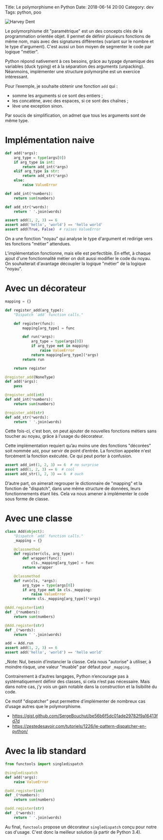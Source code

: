 Title: Le polymorphisme en Python
Date: 2018-06-14 20:00
Category: dev
Tags: python, poo

![Harvey Dent]({filename}/images/batman.jpg "The only morality in a cruel world is chance: unbiased, unprejudiced, fair.")

Le polymorphisme dit "paramétrique" est un des concepts clés de la programmation orientée objet. Il permet de définir plusieurs fonctions de même nom, mais avec des signatures différentes (variant sur le nombre et le type d'argument). C'est aussi un bon moyen de segmenter le code par logique "métier".

Python répond nativement à ces besoins, grâce au typage dynamique des variables (duck typing) et à la séparation des arguments (unpacking). Néanmoins, implémenter une structure polymorphe est un exercice intéressant.

Pour l’exemple, je souhaite obtenir une fonction `add` qui :

- somme les arguments si ce sont des entiers ;
- les concatène, avec des espaces, si ce sont des chaînes ;
- lève une exception sinon.

Par soucis de simplification, on admet que tous les arguments sont de même type.

# Implémentation naive

```python
def add(*args):
    arg_type = type(args[0])
    if arg_type is int:
        return add_int(*args)
    elif arg_type is str:
        return add_str(*args)
    else:
        raise ValueError

def add_int(*numbers):
    return sum(numbers)

def add_str(*words):
    return ' '.join(words)

assert add(1, 2, 3) == 6
assert add('hello', 'world') == 'hello world'
assert add(True, False)  # raises ValueError
```

On a une fonction "noyau" qui analyse le type d'argument et redirige vers les fonctions "métier" attendues.

L’implémentation fonctionne, mais elle est perfectible. En effet, à chaque ajout d'une fonctionnalité métier on doit aussi modifier le code du noyau. On souhaiterait d'avantage découpler la logique "métier" de la logique "noyau".

# Avec un décorateur

```python
mapping = {}

def register_add(arg_type):
    "Dispatch `add` function calls."

    def register(func):
        mapping[arg_type] = func

        def run(*args):
            arg_type = type(args[0])
            if arg_type not in mapping:
                raise ValueError
            return mapping[arg_type](*args)
        return run

    return register

@register_add(NoneType)
def add(*args):
    pass

@register_add(int)
def add_int(*numbers):
    return sum(numbers)

@register_add(str)
def add_str(*words):
    return ' '.join(words)
```

Cette fois-ci, c'est bon, on peut ajouter de nouvelles fonctions métiers sans toucher au noyau, grâce à l'usage du décorateur.

Cette implémentation requiert qu’au moins une des fonctions "décorées" soit nommée `add`, pour servir de point d’entrée. La fonction appelée n'est forcément la fonction exécutée. Ce qui peut porter à confusion.

```python
assert add_int(1, 2, 3) == 6  # no surprise
assert add(1, 2, 3) == 6  # cool
assert add_str(1, 2, 3) == 6  # ouch
```

D’autre part, on aimerait regrouper le dictionnaire de "mapping" et la fonction de "dispatch", dans une même structure de données, leurs fonctionnements étant liés. Cela va nous amener à implémenter le code sous forme de classe.

# Avec une classe

```python
class Add(object):
    "Dispatch `add` function calls."
    _mapping = {}

    @classmethod
    def register(cls, arg_type):
        def wrapper(func):
            cls._mapping[arg_type] = func
        return wrapper

    @classmethod
    def run(cls, *args):
        arg_type = type(args[0])
        if arg_type not in cls._mapping:
            raise ValueError
        return cls._mapping[arg_type](*args)

@Add.register(int)
def _(*numbers):
    return sum(numbers)

@Add.register(str)
def _(*words):
    return ' '.join(words)

add = Add.run
assert add(1, 2, 3) == 6
assert add('hello', 'world') == 'hello world'
```

_Note: Nul, besoin d’instancier la classe. Cela nous "autorise" à utiliser, à moindre risque, une valeur "muable" par défaut pour `_mapping`.

Contrairement à d’autres langages, Python n’encourage pas à systématiquement définir des classes, si cela n’est pas nécessaire. Mais dans notre cas, j’y vois un gain notable dans la construction et la lisibilité du code.

Ce motif "dispatcher" peut permettre d’implémenter de nombreux cas d’usage autres que le polymorphisme.

- <https://gist.github.com/SergeBouchut/be56b6f5dc01ade29782f9a16413fd7d>
- <https://zestedesavoir.com/tutoriels/1226/le-pattern-dispatcher-en-python/>

# Avec la lib standard

```python
from functools import singledispatch

@singledispatch
def add(*args):
    raise ValueError

@add.register(int)
def _(*numbers):
    return sum(numbers)

@add.register(str)
def _(*words):
    return ' '.join(words)
```

Au final, `functools` propose un décorateur `singledispatch` conçu pour notre cas d'usage. C'est donc la meilleur solution (à partir de Python 3.4).
